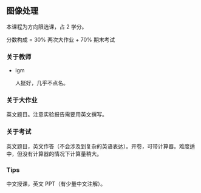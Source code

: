 ## 图像处理

本课程为方向限选课，占 2 学分。

分数构成 = 30% 两次大作业 + 70% 期末考试

### 关于教师

- lgm
  
  人挺好，几乎不点名。

### 关于大作业

英文题目。注意实验报告需要用英文撰写。

### 关于考试

英文题目，英文作答（不会涉及到复杂的英语表达）。开卷，可带计算器。难度适中，但没有计算器的情况下计算量稍大。

### Tips

中文授课，英文 PPT（有少量中文注解）。